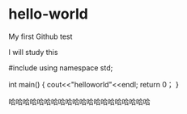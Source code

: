 # hello-world
My first Github test

I will study this

#include <iostream>
using namespace std;

int main()
{
  cout<<"helloworld"<<endl;
  return 0；
}

哈哈哈哈哈哈哈哈哈哈哈哈哈哈哈哈哈哈哈哈
